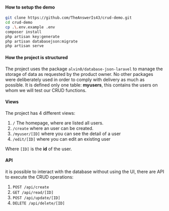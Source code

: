 
#### How to setup the demo

```bash
git clone https://github.com/TheAnswerIs43/crud-demo.git
cd crud-demo
cp .\.env.example .env
composer install
php artisan key:generate
php artisan databasejson:migrate
php artisan serve
```

#### How the project is structured

The project uses the package ```alvin0/database-json-laravel``` to manage the storage of data as requested by the product owner.
No other packages were deliberately used in order to comply with delivery as much as possible.
It is defined only one table: **myusers**, this contains the users on whom we will test our CRUD functions.

#### Views

The project has 4 different views:

1) ``` / ``` The homepage, where are listed all users.
2) ```/create``` where an user can be created.
3) ```/myuser/[ID]``` where you can see the detail of a user
4) ```/edit/[ID]``` where you can edit an existing user

Where ```[ID]``` is the **id** of the user.

#### API

it is possible to interact with the database without using the UI, there are API to execute the CRUD operations:

1) ```POST /api/create ``` 
2) ```GET /api/read/[ID]```
3) ```POST /api/update/[ID]```
4) ```DELETE /api/delete/[ID]``` 
